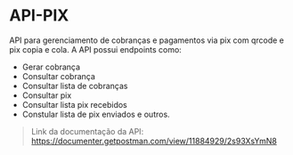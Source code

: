 # API-PIX

API para gerenciamento de cobranças e pagamentos via pix com qrcode e pix copia e cola.
A API possui endpoints como:

* Gerar cobrança
* Consultar cobrança
* Consultar lista de cobranças
* Consultar pix
* Consultar lista pix recebidos
* Constular lista de pix enviados
e outros.


> Link da documentação da API: https://documenter.getpostman.com/view/11884929/2s93XsYmN8